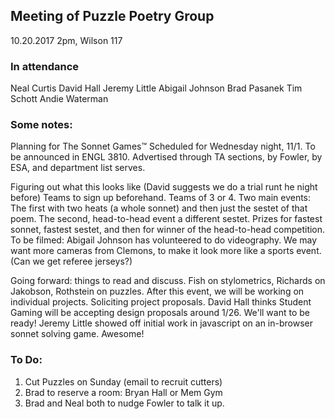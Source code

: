 ##  Meeting of Puzzle Poetry Group
10.20.2017
2pm, Wilson 117

### In attendance
Neal Curtis
David Hall
Jeremy Little
Abigail Johnson
Brad Pasanek
Tim Schott
Andie Waterman

### Some notes:

Planning for The Sonnet Games™
Scheduled for Wednesday night, 11/1. To be announced in ENGL 3810. Advertised through TA sections, by Fowler, by ESA, and department list serves.

Figuring out what this looks like (David suggests we do a trial runt he night before)
Teams to sign up beforehand. Teams of 3 or 4. 
Two main events: The first with two heats (a whole sonnet) and then just the sestet of that poem. The second, head-to-head event a different sestet. Prizes for fastest sonnet, fastest sestet, and then for winner of the head-to-head competition.
To be filmed: Abigail Johnson has volunteered to do videography.
We may want more cameras from Clemons, to make it look more like a sports event.
(Can we get referee jerseys?)

Going forward: things to read and discuss. Fish on stylometrics, Richards on Jakobson, Rothstein on puzzles.
After this event, we will be working on individual projects. Soliciting project proposals. 
David Hall thinks Student Gaming will be accepting design proposals around 1/26. We'll want to be ready!
Jeremy Little showed off initial work in javascript on an in-browser sonnet solving game. Awesome!

### To Do:
1. Cut Puzzles on Sunday (email to recruit cutters)
2. Brad to reserve a room: Bryan Hall or Mem Gym
3. Brad and Neal both to nudge Fowler to talk it up.


